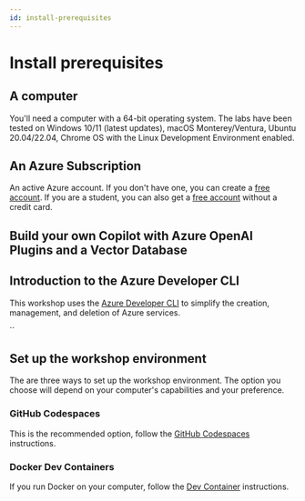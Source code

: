 ```yaml
---
id: install-prerequisites
---
```


# Install prerequisites

## A computer

You'll need a computer with a 64-bit operating system. The labs have been tested on Windows 10/11 (latest updates), macOS Monterey/Ventura, Ubuntu 20.04/22.04, Chrome OS with the Linux Development Environment enabled.

## An Azure Subscription

An active Azure account. If you don't have one, you can create a [free account](https://azure.microsoft.com/free/cognitive-services/?WT.mc_id=aiml-99397-cxa). If you are a student, you can also get a [free account](https://azure.microsoft.com/free/students/?WT.mc_id=aiml-99397-cxa) without a credit card.


## Build your own Copilot with Azure OpenAI Plugins and a Vector Database


## Introduction to the Azure Developer CLI

This workshop uses the [Azure Developer CLI](https://learn.microsoft.com/azure/developer/azure-developer-cli/overview?tabs=nodejs&WT.mc_id=aiml-99397-cxa) to simplify the creation, management, and deletion of Azure services.

``

## Set up the workshop environment

The are three ways to set up the workshop environment. The option you choose will depend on your computer's capabilities and your preference.

### GitHub Codespaces

This is the recommended option, follow the [GitHub Codespaces](../install-prerequisites/codespaces) instructions.


### Docker Dev Containers

If you run Docker on your computer, follow the [Dev Container](../install-prerequisites/dev-containers) instructions.
